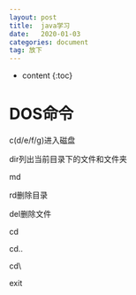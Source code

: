 ```yaml
---
layout: post
title:  java学习
date:   2020-01-03
categories: document
tag: 放下
---
```


* content
{:toc}


DOS命令			
====================================


c(d/e/f/g)进入磁盘


dir列出当前目录下的文件和文件夹


md


rd删除目录


del删除文件


cd


cd..


cd\


exit





